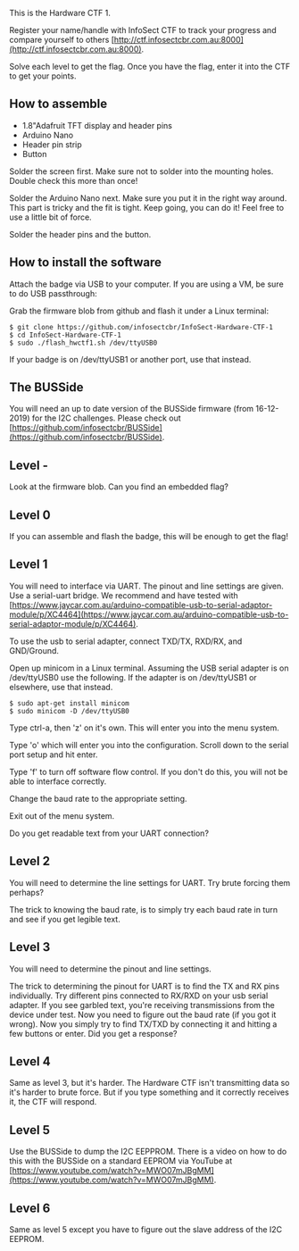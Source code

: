 This is the Hardware CTF 1.

Register your name/handle with InfoSect CTF to track your progress and compare yourself to others [http://ctf.infosectcbr.com.au:8000](http://ctf.infosectcbr.com.au:8000).

Solve each level to get the flag. Once you have the flag, enter it into the CTF to get your points.

## How to assemble

- 1.8"Adafruit TFT display and header pins
- Arduino Nano
- Header pin strip
- Button

Solder the screen first. Make sure not to solder into the mounting holes. Double check this more than once!

Solder the Arduino Nano next. Make sure you put it in the right way around. This part is tricky and the fit is tight. Keep going, you can do it! Feel free to use a little bit of force.

Solder the header pins and the button.

## How to install the software

Attach the badge via USB to your computer. If you are using a VM, be sure to do USB passthrough:

Grab the firmware blob from github and flash it under a Linux terminal:

```
$ git clone https://github.com/infosectcbr/InfoSect-Hardware-CTF-1
$ cd InfoSect-Hardware-CTF-1
$ sudo ./flash_hwctf1.sh /dev/ttyUSB0
```

If your badge is on /dev/ttyUSB1 or another port, use that instead.

## The BUSSide

You will need an up to date version of the BUSSide firmware (from 16-12-2019) for the I2C challenges. Please check out [https://github.com/infosectcbr/BUSSide](https://github.com/infosectcbr/BUSSide).

## Level -

Look at the firmware blob. Can you find an embedded flag?

## Level 0

If you can assemble and flash the badge, this will be enough to get the flag!

## Level 1

You will need to interface via UART. The pinout and line settings are given. Use a serial-uart bridge. We recommend and have tested with [https://www.jaycar.com.au/arduino-compatible-usb-to-serial-adaptor-module/p/XC4464](https://www.jaycar.com.au/arduino-compatible-usb-to-serial-adaptor-module/p/XC4464).

To use the usb to serial adapter, connect TXD/TX, RXD/RX, and GND/Ground.

Open up minicom in a Linux terminal. Assuming the USB serial adapter is on /dev/ttyUSB0 use the following. If the adapter is on /dev/ttyUSB1 or elsewhere, use that instead.

```
$ sudo apt-get install minicom
$ sudo minicom -D /dev/ttyUSB0
```

Type ctrl-a, then 'z' on it's own. This will enter you into the menu system.

Type 'o' which will enter you into the configuration. Scroll down to the serial port setup and hit enter.

Type 'f' to turn off software flow control. If you don't do this, you will not be able to interface correctly.

Change the baud rate to the appropriate setting.

Exit out of the menu system.

Do you get readable text from your UART connection?

## Level 2

You will need to determine the line settings for UART. Try brute forcing them perhaps?

The trick to knowing the baud rate, is to simply try each baud rate in turn and see if you get legible text.

## Level 3

You will need to determine the pinout and line settings.

The trick to determining the pinout for UART is to find the TX and RX pins individually. Try different pins connected to RX/RXD on your usb serial adapter. If you see garbled text, you're receiving transmissions from the device under test. Now you need to figure out the baud rate (if you got it wrong). Now you simply try to find TX/TXD by connecting it and hitting a few buttons or enter. Did you get a response?

## Level 4

Same as level 3, but it's harder. The Hardware CTF isn't transmitting data so it's harder to brute force. But if you type something and it correctly receives it, the CTF will respond.

## Level 5

Use the BUSSide to dump the I2C EEPPROM. There is a video on how to do this with the BUSSide on a standard EEPROM via YouTube at [https://www.youtube.com/watch?v=MWO07mJBgMM](https://www.youtube.com/watch?v=MWO07mJBgMM).

## Level 6

Same as level 5 except you have to figure out the slave address of the I2C EEPROM.
